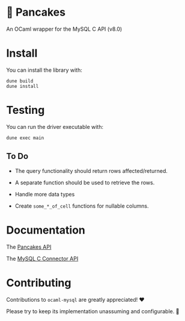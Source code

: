 # 🥞 Pancakes

An OCaml wrapper for the MySQL C API (v8.0)

# Install
You can install the library with:

    dune build
    dune install

# Testing
You can run the driver executable with:

    dune exec main

## To Do
* The query functionality should return rows affected/returned.

* A separate function should be used to retrieve the rows.

* Handle more data types

* Create `some_*_of_cell` functions for nullable columns.

# Documentation
The [Pancakes API](https://chrisnevers.github.io/pancakes/pancakes/index.html)

The [MySQL C Connector API](https://dev.mysql.com/doc/refman/8.0/en/c-api.html)

# Contributing

Contributions to `ocaml-mysql` are greatly appreciated! ❤️

Please try to keep its implementation unassuming and configurable. 🙂
